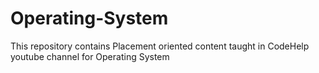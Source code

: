 # Operating-System

This repository contains Placement oriented content taught in CodeHelp youtube channel for Operating System

